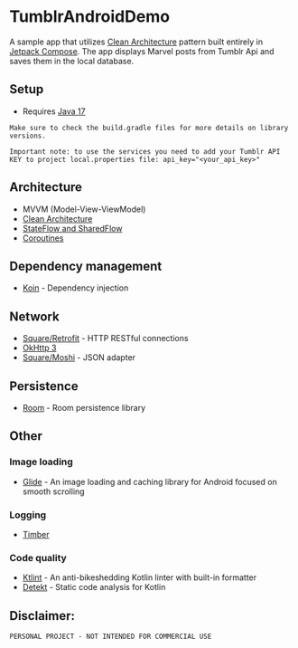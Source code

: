 # TumblrAndroidDemo

A sample app that utilizes [Clean Architecture](https://developer.android.com/topic/architecture) pattern built entirely in [Jetpack Compose](https://developer.android.com/jetpack/compose?gclid=CjwKCAjwvrOpBhBdEiwAR58-3Efmtt7RCA2tWHh_lpqTgklKWkiBqYpR8abscjcsILgj3VBXKlOehhoCqBgQAvD_BwE&gclsrc=aw.ds). The app displays Marvel posts from Tumblr Api and saves them in the local database.

## Setup
* Requires [Java 17](https://www.oracle.com/java/technologies/javase/jdk17-archive-downloads.html)
  
`Make sure to check the build.gradle files for more details on library versions.`

`Important note: to use the services you need to add your Tumblr API KEY to project local.properties file: api_key="<your_api_key>"`

## Architecture
* MVVM (Model-View-ViewModel)
* [Clean Architecture](https://developer.android.com/topic/architecture#recommended-app-arch)
* [StateFlow and SharedFlow](https://developer.android.com/kotlin/flow/stateflow-and-sharedflow)
* [Coroutines](https://developer.android.com/kotlin/coroutines)

## Dependency management
* [Koin](https://github.com/InsertKoinIO/koin) - Dependency injection

## Network
* [Square/Retrofit](https://github.com/square/retrofit) - HTTP RESTful connections
* [OkHttp 3](https://square.github.io/okhttp/3.x/okhttp/)
* [Square/Moshi](https://github.com/square/moshi) - JSON adapter

## Persistence
* [Room](https://developer.android.com/jetpack/androidx/releases/room) - Room persistence library
  
## Other
### Image loading
* [Glide](https://github.com/bumptech/glide) - 
An image loading and caching library for Android focused on smooth scrolling
### Logging
* [Timber](https://github.com/JakeWharton/timber)
### Code quality
* [Ktlint](https://ktlint.github.io/) - An anti-bikeshedding Kotlin linter with built-in formatter
* [Detekt](https://github.com/arturbosch/detekt) - Static code analysis for Kotlin



## Disclaimer:
```PERSONAL PROJECT - NOT INTENDED FOR COMMERCIAL USE```

